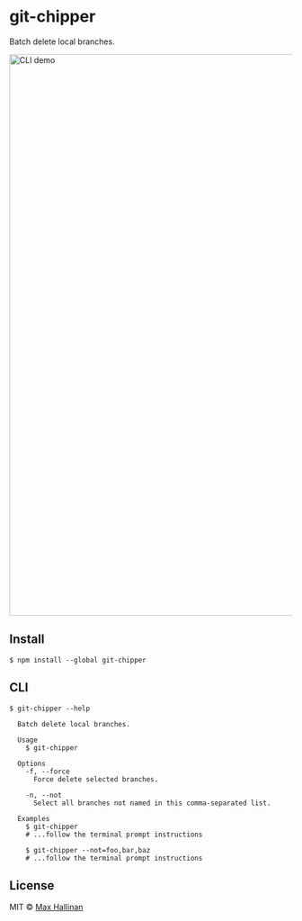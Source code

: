 # git-chipper

Batch delete local branches.

<img alt="CLI demo" src="cli-demo.gif" width="998">


## Install

```
$ npm install --global git-chipper
```


## CLI

```
$ git-chipper --help

  Batch delete local branches.

  Usage
    $ git-chipper

  Options
    -f, --force
      Force delete selected branches.

    -n, --not
      Select all branches not named in this comma-separated list.

  Examples
    $ git-chipper
    # ...follow the terminal prompt instructions

    $ git-chipper --not=foo,bar,baz
    # ...follow the terminal prompt instructions
```


## License

MIT © [Max Hallinan](https://github.com/maxhallinan)
